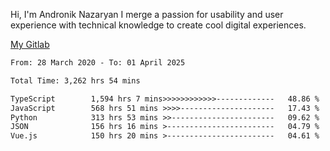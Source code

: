 Hi, I'm Andronik Nazaryan
I merge a passion for usability and user experience with technical knowledge to create cool digital experiences.

[My Gitlab](https://gitlab.com/anridev24)

<!--START_SECTION:waka-->

```txt
From: 28 March 2020 - To: 01 April 2025

Total Time: 3,262 hrs 54 mins

TypeScript        1,594 hrs 7 mins>>>>>>>>>>>>-------------   48.86 %
JavaScript        568 hrs 51 mins >>>>---------------------   17.43 %
Python            313 hrs 53 mins >>-----------------------   09.62 %
JSON              156 hrs 16 mins >------------------------   04.79 %
Vue.js            150 hrs 20 mins >------------------------   04.61 %
```

<!--END_SECTION:waka-->
